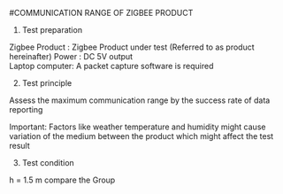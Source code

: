 #COMMUNICATION RANGE OF ZIGBEE PRODUCT

1. Test preparation


Zigbee Product : Zigbee Product under test (Referred to as product hereinafter)
Power          : DC 5V output                                                  
Laptop computer: A packet capture software is required                         

2. Test principle

Assess the maximum communication range by the success rate of data reporting

Important: Factors like weather temperature and humidity might cause variation of the medium between the product which might affect the test result					
					
3. Test condition

h = 1.5 m compare the Group
